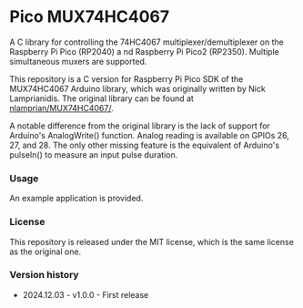 # Pico MUX74HC4067

A C library for controlling the 74HC4067 multiplexer/demultiplexer on the Raspberry Pi Pico (RP2040) a nd Raspberry Pi Pico2 (RP2350). Multiple simultaneous muxers are supported.

This repository is a C version for Raspberry Pi Pico SDK of the MUX74HC4067 Arduino library, which was originally written by Nick Lamprianidis. The original library can be found at [nlamprian/MUX74HC4067/](https://github.com/nlamprian/MUX74HC4067/).

A notable difference from the original library is the lack of support for Arduino's AnalogWrite() function. Analog reading is available on GPIOs 26, 27, and 28.
The only other missing feature is the equivalent of Arduino's pulseIn() to measure an input pulse duration.


### Usage
An example application is provided.


### License
This repository is released under the MIT license, which is the same license as the original one.


### Version history
- 2024.12.03 - v1.0.0 - First release